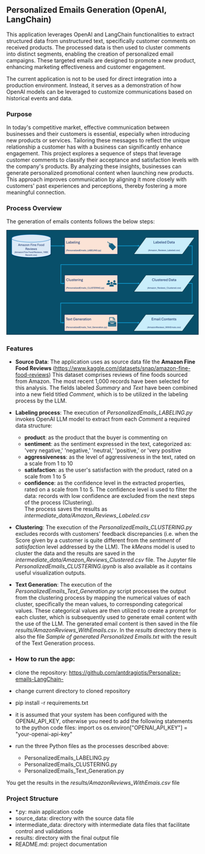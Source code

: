 ## Personalized Emails Generation (OpenAI, LangChain)
This application leverages OpenAI and LangChain functionalities to extract structured data from unstructured text, specifically customer comments on received products. The processed data is then used to cluster comments into distinct segments, enabling the creation of personalized email campaigns. These targeted emails are designed to promote a new product, enhancing marketing effectiveness and customer engagement.

The current application is not to be used for direct integration into a production environment. Instead, it serves as a demonstration of how OpenAI models can be leveraged to customize communications based on historical events and data.

### Purpose 
In today's competitive market, effective communication between businesses and their customers is essential, especially when introducing new products or services. Tailoring these messages to reflect the unique relationship a customer has with a business can significantly enhance engagement. 
This project explores a sequence of steps that leverage customer comments to classify their acceptance and satisfaction levels with the company's products. By analyzing these insights, businesses can generate personalized promotional content when launching new products. This approach improves communication by aligning it more closely with customers' past experiences and perceptions, thereby fostering a more meaningful connection.

### Process Overview 
The generation of emails contents follows the below steps: 

![Process Overview](Personalized_Emails_Overview.png)

### Features
- **Source Data**: The application uses as source data file the **Amazon Fine Food Reviews** (https://www.kaggle.com/datasets/snap/amazon-fine-food-reviews)
This dataset comprises reviews of fine foods sourced from Amazon. The most recent 1,000 records have been selected for this analysis. The fields labeled *Summary* and *Text* have been combined into a new field titled *Comment*, which is to be utilized in the labeling process by the LLM.
- **Labeling process**: The execution of *PersonalizedEmails_LABELING.py* invokes OpenAI LLM model to extract from each *Comment* a required data structure:
  - **product**: as the product that the buyer is commenting on
  - **sentiment**: as the sentiment expressed in the text, categorized as: 'very negative,' 'negative,' 'neutral,' 'positive,' or 'very positive
  - **aggressiveness**: as the level of aggressiveness in the text, rated on a scale from 1 to 10
  - **satisfaction**: as the user's satisfaction with the product, rated on a scale from 1 to 5
  - **confidence**: as the confidence level in the extracted properties, rated on a scale from 1 to 5. The confidence level is used to filter the data: records with low confidence are excluded from the next steps of the process (Clustering).  
The process saves the results as *intermediate_data/Amazon_Reviews_Labeled.csv*
- **Clustering**: The execution of the *PersonalizedEmails_CLUSTERING.py* excludes records with customers' feedback discrepancies (i.e. when the Score given by a customer is quite different from the *sentiment* of *satisfaction* level addressed by the LLM). The *kMeans* model is used to cluster the data and the results are saved in the *intermediate_data/Amazon_Reviews_Clustered.csv* file.  The Jupyter file *PersonalizedEmails_CLUSTERING.ipynb* is also available as it contains useful visualization outputs. 
- **Text Generation**: The execution of the *PersonalizedEmails_Text_Generation.py* script processes the output from the clustering process by mapping the numerical values of each cluster, specifically the mean values, to corresponding categorical values. These categorical values are then utilized to create a prompt for each cluster, which is subsequently used to generate email content with the use of the LLM. The generated email content is then saved in the file *results/AmazonReviews_WithEmails.csv*. In the *results* directory there is also the file *Sample of generated Personalized Emails.txt* with the result of the Text Generation process. 

- ### How to run the app:
- clone the repository: https://github.com/antdragiotis/Personalize-emails-LangChain-
- change current directory to cloned repository
- pip install -r requirements.txt
- it is assumed that your system has been configured with the OPENAI_API_KEY, otherwise you need to add the following statements to the python code files: 
      import os
      os.environ["OPENAI_API_KEY"] = "your-openai-api-key"
- run the three Python files as the processes described above: 
  - PersonalizedEmails_LABELING.py
  - PersonalizedEmails_CLUSTERING.py
  - PersonalizedEmails_Text_Generation.py

You get the results in the *results/AmazonReviews_WithEmais.csv* file

### Project Structure
- *.py: main application code
- source_data: directory with the source data file
- intermediate_data: directory with intermediate data files that facilitate control and validations
- results: directory with the final output file
- README.md: project documentation